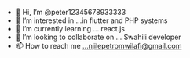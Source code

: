 - 👋 Hi, I’m @peter12345678933333
- 👀 I’m interested in ...in flutter and PHP systems
- 🌱 I’m currently learning ... react.js
- 💞️ I’m looking to collaborate on ... Swahili developer
- 📫 How to reach me ...njilepetromwilafi@gmail.com

<!---
peter12345678933333/peter12345678933333 is a ✨ special ✨ repository because its `README.md` (this file) appears on your GitHub profile.
You can click the Preview link to take a look at your changes.
--->
